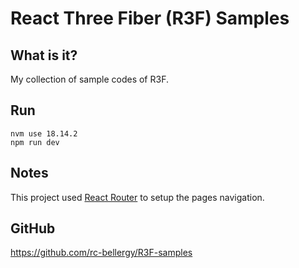 # React Three Fiber (R3F) Samples

## What is it?
My collection of sample codes of R3F.

## Run
    nvm use 18.14.2
    npm run dev

## Notes
This project used [React Router](https://reactrouter.com/en/main/start/tutorial) to setup the pages navigation.

## GitHub
https://github.com/rc-bellergy/R3F-samples
